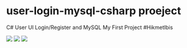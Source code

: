 # user-login-mysql-csharp proeject

C# User UI Login/Register and MySQL
My First Project 
#HikmetIbis 


![](images/1.png)
![](images/2.png)
![](images/3.png)
